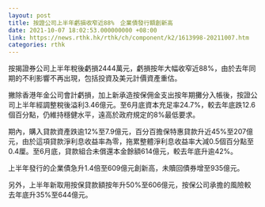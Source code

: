 ```yaml
---
layout: post
title: 按證公司上半年虧損收窄近88%　企業債發行額創新高
date: 2021-10-07 18:02:53.000000000 +08:00
link: https://news.rthk.hk/rthk/ch/component/k2/1613998-20211007.htm
categories: rthk
---
```


按揭證券公司上半年稅後虧損2444萬元，虧損按年大幅收窄近88%，由於去年同期的不利影響不再出現，包括投資及美元計價資產重估。

撇除香港年金公司會計虧損，加上新承造按保佣金支出按年期攤分入帳後，按證公司上半年經調整稅後溢利3.46億元。至6月底資本充足率24.7%，較去年底跌12.6個百分點，仍維持穩健水平，遠高於政府規定的8%最低要求。

期內，購入貸款資產跌逾12%至7.9億元，百分百擔保特惠貸款升近45%至207億元，由於這項貸款淨利息收益率為零，拖累整體淨利息收益率大減0.5個百分點至0.4厘。至6月底，貸款組合未償還本金餘額614億元，較去年底升逾42%。

上半年發行的企業債急升1.4倍至609億元創新高，未贖回債券增至935億元。

另外，上半年新取用按保貸款額按年升50%至606億元，按保公司承擔的風險較去年底升35%至644億元。
